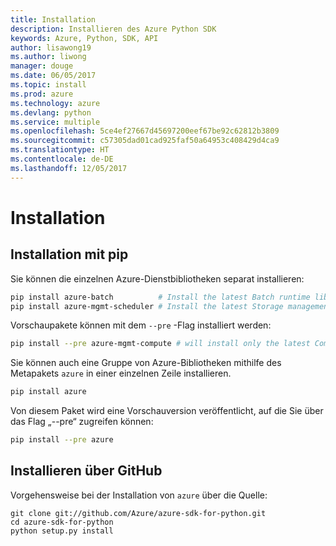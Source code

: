 ```yaml
---
title: Installation
description: Installieren des Azure Python SDK
keywords: Azure, Python, SDK, API
author: lisawong19
ms.author: liwong
manager: douge
ms.date: 06/05/2017
ms.topic: install
ms.prod: azure
ms.technology: azure
ms.devlang: python
ms.service: multiple
ms.openlocfilehash: 5ce4ef27667d45697200eef67be92c62812b3809
ms.sourcegitcommit: c57305dad01cad925faf50a64953c408429d4ca9
ms.translationtype: HT
ms.contentlocale: de-DE
ms.lasthandoff: 12/05/2017
---
```

# <a name="installation"></a>Installation

## <a name="installation-with-pip"></a>Installation mit pip

Sie können die einzelnen Azure-Dienstbibliotheken separat installieren:

```bash
pip install azure-batch          # Install the latest Batch runtime library
pip install azure-mgmt-scheduler # Install the latest Storage management library
```

Vorschaupakete können mit dem `--pre` -Flag installiert werden:

```bash
pip install --pre azure-mgmt-compute # will install only the latest Compute Management library
```

Sie können auch eine Gruppe von Azure-Bibliotheken mithilfe des Metapakets `azure` in einer einzelnen Zeile installieren.

```bash
pip install azure
```

Von diesem Paket wird eine Vorschauversion veröffentlicht, auf die Sie über das Flag „--pre“ zugreifen können:

```bash
pip install --pre azure
```

## <a name="install-from-github"></a>Installieren über GitHub

Vorgehensweise bei der Installation von `azure` über die Quelle:

    git clone git://github.com/Azure/azure-sdk-for-python.git
    cd azure-sdk-for-python
    python setup.py install
